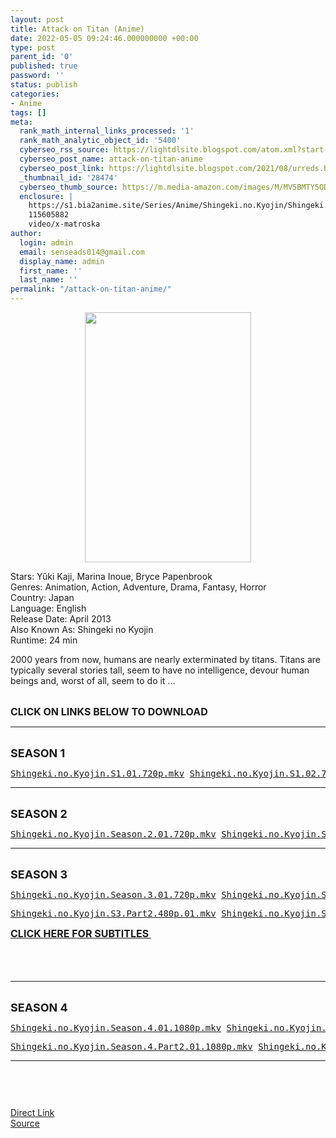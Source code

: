 ```yaml
---
layout: post
title: Attack on Titan (Anime)
date: 2022-05-05 09:24:46.000000000 +00:00
type: post
parent_id: '0'
published: true
password: ''
status: publish
categories:
- Anime
tags: []
meta:
  rank_math_internal_links_processed: '1'
  rank_math_analytic_object_id: '5400'
  cyberseo_rss_source: https://lightdlsite.blogspot.com/atom.xml?start-index=1
  cyberseo_post_name: attack-on-titan-anime
  cyberseo_post_link: https://lightdlsite.blogspot.com/2021/08/urreds.html
  _thumbnail_id: '28474'
  cyberseo_thumb_source: https://m.media-amazon.com/images/M/MV5BMTY5ODk1NzUyMl5BMl5BanBnXkFtZTgwMjUyNzEyMTE@._V1_.jpg
  enclosure: |
    https://s1.bia2anime.site/Series/Anime/Shingeki.no.Kyojin/Shingeki.no.Kyojin.S4.Part2/Shingeki.no.Kyojin.Season.4.Part2.12.720p.Bia2Anime.mkv
    115605882
    video/x-matroska
author:
  login: admin
  email: senseads014@gmail.com
  display_name: admin
  first_name: ''
  last_name: ''
permalink: "/attack-on-titan-anime/"
---
```

<div class="separator" style="clear: both; text-align: center;">
<a href="https://m.media-amazon.com/images/M/MV5BMTY5ODk1NzUyMl5BMl5BanBnXkFtZTgwMjUyNzEyMTE@._V1_.jpg" style="margin-left: 1em; margin-right: 1em;"><img border="0" data-original-height="800" data-original-width="533" height="400" src="{{ site.baseurl }}/assets/2022/05/MV5BMTY5ODk1NzUyMl5BMl5BanBnXkFtZTgwMjUyNzEyMTE@._V1_.jpg" width="266" /></a></div>
<div class="separator" style="clear: both; text-align: center;">
</div>
<p>
Stars: Yûki Kaji, Marina Inoue, Bryce Papenbrook<br />
Genres: Animation, Action, Adventure, Drama, Fantasy, Horror<br />
Country: Japan<br />
Language: English<br />
Release Date: April 2013<br />
Also Known As: Shingeki no Kyojin<br />
Runtime: 24 min</p>
<p>2000 years from now, humans are nearly exterminated by titans. Titans are typically several stories tall, seem to have no intelligence, devour human beings and, worst of all, seem to do it …&nbsp;</p>
<p>&nbsp;<br />
<span style="font-size: 16px;"><b>CLICK ON LINKS BELOW TO DOWNLOAD </b></span></p>
<hr />
<p>&nbsp; <br />
<span style="font-size: large;"><b>SEASON 1&nbsp;</b></span></p>
<pre><a href="https://s1.bia2anime.site/Series/Anime/Shingeki.no.Kyojin/Shingeki.no.Kyojin.S1/Shingeki.no.Kyojin.S1.01.720p.Bia2Anime.mkv">Shingeki.no.Kyojin.S1.01.720p.mkv</a> <a href="https://s1.bia2anime.site/Series/Anime/Shingeki.no.Kyojin/Shingeki.no.Kyojin.S1/Shingeki.no.Kyojin.S1.02.720p.Bia2Anime.mkv">Shingeki.no.Kyojin.S1.02.720p.mkv</a> <a href="https://s1.bia2anime.site/Series/Anime/Shingeki.no.Kyojin/Shingeki.no.Kyojin.S1/Shingeki.no.Kyojin.S1.03.720p.Bia2Anime.mkv">Shingeki.no.Kyojin.S1.03.720p.mkv</a> <a href="https://s1.bia2anime.site/Series/Anime/Shingeki.no.Kyojin/Shingeki.no.Kyojin.S1/Shingeki.no.Kyojin.S1.04.720p.Bia2Anime.mkv">Shingeki.no.Kyojin.S1.04.720p.mkv</a> <a href="https://s1.bia2anime.site/Series/Anime/Shingeki.no.Kyojin/Shingeki.no.Kyojin.S1/Shingeki.no.Kyojin.S1.05.720p.Bia2Anime.mkv">Shingeki.no.Kyojin.S1.05.720p.mkv</a> <a href="https://s1.bia2anime.site/Series/Anime/Shingeki.no.Kyojin/Shingeki.no.Kyojin.S1/Shingeki.no.Kyojin.S1.06.720p.Bia2Anime.mkv">Shingeki.no.Kyojin.S1.06.720p.mkv</a> <a href="https://s1.bia2anime.site/Series/Anime/Shingeki.no.Kyojin/Shingeki.no.Kyojin.S1/Shingeki.no.Kyojin.S1.07.720p.Bia2Anime.mkv">Shingeki.no.Kyojin.S1.07.720p.mkv</a> <a href="https://s1.bia2anime.site/Series/Anime/Shingeki.no.Kyojin/Shingeki.no.Kyojin.S1/Shingeki.no.Kyojin.S1.08.720p.Bia2Anime.mkv">Shingeki.no.Kyojin.S1.08.720p.mkv</a> <a href="https://s1.bia2anime.site/Series/Anime/Shingeki.no.Kyojin/Shingeki.no.Kyojin.S1/Shingeki.no.Kyojin.S1.09.720p.Bia2Anime.mkv">Shingeki.no.Kyojin.S1.09.720p.mkv</a> <a href="https://s1.bia2anime.site/Series/Anime/Shingeki.no.Kyojin/Shingeki.no.Kyojin.S1/Shingeki.no.Kyojin.S1.10.720p.Bia2Anime.mkv">Shingeki.no.Kyojin.S1.10.720p.mkv</a> <a href="https://s1.bia2anime.site/Series/Anime/Shingeki.no.Kyojin/Shingeki.no.Kyojin.S1/Shingeki.no.Kyojin.S1.11.720p.Bia2Anime.mkv">Shingeki.no.Kyojin.S1.11.720p.mkv</a> <a href="https://s1.bia2anime.site/Series/Anime/Shingeki.no.Kyojin/Shingeki.no.Kyojin.S1/Shingeki.no.Kyojin.S1.12.720p.Bia2Anime.mkv">Shingeki.no.Kyojin.S1.12.720p.mkv</a> <a href="https://s1.bia2anime.site/Series/Anime/Shingeki.no.Kyojin/Shingeki.no.Kyojin.S1/Shingeki.no.Kyojin.S1.13.720p.Bia2Anime.mkv">Shingeki.no.Kyojin.S1.13.720p.mkv</a> <a href="https://s1.bia2anime.site/Series/Anime/Shingeki.no.Kyojin/Shingeki.no.Kyojin.S1/Shingeki.no.Kyojin.S1.14.720p.Bia2Anime.mkv">Shingeki.no.Kyojin.S1.14.720p.mkv</a> <a href="https://s1.bia2anime.site/Series/Anime/Shingeki.no.Kyojin/Shingeki.no.Kyojin.S1/Shingeki.no.Kyojin.S1.15.720p.Bia2Anime.mkv">Shingeki.no.Kyojin.S1.15.720p.mkv</a> <a href="https://s1.bia2anime.site/Series/Anime/Shingeki.no.Kyojin/Shingeki.no.Kyojin.S1/Shingeki.no.Kyojin.S1.16.720p.Bia2Anime.mkv">Shingeki.no.Kyojin.S1.16.720p.mkv</a> <a href="https://s1.bia2anime.site/Series/Anime/Shingeki.no.Kyojin/Shingeki.no.Kyojin.S1/Shingeki.no.Kyojin.S1.17.720p.Bia2Anime.mkv">Shingeki.no.Kyojin.S1.17.720p.mkv</a> <a href="https://s1.bia2anime.site/Series/Anime/Shingeki.no.Kyojin/Shingeki.no.Kyojin.S1/Shingeki.no.Kyojin.S1.18.720p.Bia2Anime.mkv">Shingeki.no.Kyojin.S1.18.720p.mkv</a> <a href="https://s1.bia2anime.site/Series/Anime/Shingeki.no.Kyojin/Shingeki.no.Kyojin.S1/Shingeki.no.Kyojin.S1.19.720p.Bia2Anime.mkv">Shingeki.no.Kyojin.S1.19.720p.mkv</a> <a href="https://s1.bia2anime.site/Series/Anime/Shingeki.no.Kyojin/Shingeki.no.Kyojin.S1/Shingeki.no.Kyojin.S1.20.720p.Bia2Anime.mkv">Shingeki.no.Kyojin.S1.20.720p.mkv</a> <a href="https://s1.bia2anime.site/Series/Anime/Shingeki.no.Kyojin/Shingeki.no.Kyojin.S1/Shingeki.no.Kyojin.S1.21.720p.Bia2Anime.mkv">Shingeki.no.Kyojin.S1.21.720p.mkv</a> <a href="https://s1.bia2anime.site/Series/Anime/Shingeki.no.Kyojin/Shingeki.no.Kyojin.S1/Shingeki.no.Kyojin.S1.22.720p.Bia2Anime.mkv">Shingeki.no.Kyojin.S1.22.720p.mkv</a> <a href="https://s1.bia2anime.site/Series/Anime/Shingeki.no.Kyojin/Shingeki.no.Kyojin.S1/Shingeki.no.Kyojin.S1.23.720p.Bia2Anime.mkv">Shingeki.no.Kyojin.S1.23.720p.mkv</a> <a href="https://s1.bia2anime.site/Series/Anime/Shingeki.no.Kyojin/Shingeki.no.Kyojin.S1/Shingeki.no.Kyojin.S1.24.720p.Bia2Anime.mkv">Shingeki.no.Kyojin.S1.24.720p.mkv</a> <a href="https://s1.bia2anime.site/Series/Anime/Shingeki.no.Kyojin/Shingeki.no.Kyojin.S1/Shingeki.no.Kyojin.S1.25.720p.Bia2Anime.mkv">Shingeki.no.Kyojin.S1.25.720p.mkv</a> </pre>
<hr />
<p>
<br />
<span style="font-size: large;"><b>SEASON 2</b></span></p>
<pre><a href="https://s1.bia2anime.site/Series/Anime/Shingeki.no.Kyojin/Shingeki.no.Kyojin.S2/Shingeki.no.Kyojin.Season.2.01.720p.Bia2Anime.mkv">Shingeki.no.Kyojin.Season.2.01.720p.mkv</a> <a href="https://s1.bia2anime.site/Series/Anime/Shingeki.no.Kyojin/Shingeki.no.Kyojin.S2/Shingeki.no.Kyojin.Season.2.02.720p.Bia2Anime.mkv">Shingeki.no.Kyojin.Season.2.02.720p.mkv</a> <a href="https://s1.bia2anime.site/Series/Anime/Shingeki.no.Kyojin/Shingeki.no.Kyojin.S2/Shingeki.no.Kyojin.Season.2.03.720p.Bia2Anime.mkv">Shingeki.no.Kyojin.Season.2.03.720p.mkv</a> <a href="https://s1.bia2anime.site/Series/Anime/Shingeki.no.Kyojin/Shingeki.no.Kyojin.S2/Shingeki.no.Kyojin.Season.2.04.720p.Bia2Anime.mkv">Shingeki.no.Kyojin.Season.2.04.720p.mkv</a> <a href="https://s1.bia2anime.site/Series/Anime/Shingeki.no.Kyojin/Shingeki.no.Kyojin.S2/Shingeki.no.Kyojin.Season.2.05.720p.Bia2Anime.mkv">Shingeki.no.Kyojin.Season.2.05.720p.mkv</a> <a href="https://s1.bia2anime.site/Series/Anime/Shingeki.no.Kyojin/Shingeki.no.Kyojin.S2/Shingeki.no.Kyojin.Season.2.06.720p.Bia2Anime.mkv">Shingeki.no.Kyojin.Season.2.06.720p.mkv</a> <a href="https://s1.bia2anime.site/Series/Anime/Shingeki.no.Kyojin/Shingeki.no.Kyojin.S2/Shingeki.no.Kyojin.Season.2.07.720p.Bia2Anime.mkv">Shingeki.no.Kyojin.Season.2.07.720p.mkv</a> <a href="https://s1.bia2anime.site/Series/Anime/Shingeki.no.Kyojin/Shingeki.no.Kyojin.S2/Shingeki.no.Kyojin.Season.2.08.720p.Bia2Anime.mkv">Shingeki.no.Kyojin.Season.2.08.720p.mkv</a> <a href="https://s1.bia2anime.site/Series/Anime/Shingeki.no.Kyojin/Shingeki.no.Kyojin.S2/Shingeki.no.Kyojin.Season.2.09.720p.Bia2Anime.mkv">Shingeki.no.Kyojin.Season.2.09.720p.mkv</a> <a href="https://s1.bia2anime.site/Series/Anime/Shingeki.no.Kyojin/Shingeki.no.Kyojin.S2/Shingeki.no.Kyojin.Season.2.10.720p.Bia2Anime.mkv">Shingeki.no.Kyojin.Season.2.10.720p.mkv</a> <a href="https://s1.bia2anime.site/Series/Anime/Shingeki.no.Kyojin/Shingeki.no.Kyojin.S2/Shingeki.no.Kyojin.Season.2.11.720p.Bia2Anime.mkv">Shingeki.no.Kyojin.Season.2.11.720p.mkv</a> <a href="https://s1.bia2anime.site/Series/Anime/Shingeki.no.Kyojin/Shingeki.no.Kyojin.S2/Shingeki.no.Kyojin.Season.2.12.720p.Bia2Anime.mkv">Shingeki.no.Kyojin.Season.2.12.720p.mkv</a> </pre>
<p>
<hr />
<p>
<br />
<span style="font-size: large;"><b>SEASON 3</b></span></p>
<pre><a href="https://s1.bia2anime.site/Series/Anime/Shingeki.no.Kyojin/Shingeki.no.Kyojin.S3/Shingeki.no.Kyojin.Season.3.01.720p.Bia2Anime.mkv">Shingeki.no.Kyojin.Season.3.01.720p.mkv</a> <a href="https://s1.bia2anime.site/Series/Anime/Shingeki.no.Kyojin/Shingeki.no.Kyojin.S3/Shingeki.no.Kyojin.Season.3.02.720p.Bia2Anime.mkv">Shingeki.no.Kyojin.Season.3.02.720p.mkv</a> <a href="https://s1.bia2anime.site/Series/Anime/Shingeki.no.Kyojin/Shingeki.no.Kyojin.S3/Shingeki.no.Kyojin.Season.3.03.720p.Bia2Anime.mkv">Shingeki.no.Kyojin.Season.3.03.720p.mkv</a> <a href="https://s1.bia2anime.site/Series/Anime/Shingeki.no.Kyojin/Shingeki.no.Kyojin.S3/Shingeki.no.Kyojin.Season.3.04.720p.Bia2Anime.mkv">Shingeki.no.Kyojin.Season.3.04.720p.mkv</a> <a href="https://s1.bia2anime.site/Series/Anime/Shingeki.no.Kyojin/Shingeki.no.Kyojin.S3/Shingeki.no.Kyojin.Season.3.05.720p.Bia2Anime.mkv">Shingeki.no.Kyojin.Season.3.05.720p.mkv</a> <a href="https://s1.bia2anime.site/Series/Anime/Shingeki.no.Kyojin/Shingeki.no.Kyojin.S3/Shingeki.no.Kyojin.Season.3.06.720p.Bia2Anime.mkv">Shingeki.no.Kyojin.Season.3.06.720p.mkv</a> <a href="https://s1.bia2anime.site/Series/Anime/Shingeki.no.Kyojin/Shingeki.no.Kyojin.S3/Shingeki.no.Kyojin.Season.3.07.720p.Bia2Anime.mkv">Shingeki.no.Kyojin.Season.3.07.720p.mkv</a> <a href="https://s1.bia2anime.site/Series/Anime/Shingeki.no.Kyojin/Shingeki.no.Kyojin.S3/Shingeki.no.Kyojin.Season.3.08.720p.Bia2Anime.mkv">Shingeki.no.Kyojin.Season.3.08.720p.mkv</a> <a href="https://s1.bia2anime.site/Series/Anime/Shingeki.no.Kyojin/Shingeki.no.Kyojin.S3/Shingeki.no.Kyojin.Season.3.09.720p.Bia2Anime.mkv">Shingeki.no.Kyojin.Season.3.09.720p.mkv</a> <a href="https://s1.bia2anime.site/Series/Anime/Shingeki.no.Kyojin/Shingeki.no.Kyojin.S3/Shingeki.no.Kyojin.Season.3.10.720p.Bia2Anime.mkv">Shingeki.no.Kyojin.Season.3.10.720p.mkv</a> <a href="https://s1.bia2anime.site/Series/Anime/Shingeki.no.Kyojin/Shingeki.no.Kyojin.S3/Shingeki.no.Kyojin.Season.3.11.720p.Bia2Anime.mkv">Shingeki.no.Kyojin.Season.3.11.720p.mkv</a> <a href="https://s1.bia2anime.site/Series/Anime/Shingeki.no.Kyojin/Shingeki.no.Kyojin.S3/Shingeki.no.Kyojin.Season.3.12.720p.Bia2Anime.mkv">Shingeki.no.Kyojin.Season.3.12.720p.mkv</a> </pre>
<p></p>
<pre><a href="https://s1.bia2anime.site/Series/Anime/Shingeki.no.Kyojin/Shingeki.no.Kyojin.S3.Part2/Shingeki.no.Kyojin.S3.Part2.480p.01.Bia2Anime.mkv">Shingeki.no.Kyojin.S3.Part2.480p.01.mkv</a> <a href="https://s1.bia2anime.site/Series/Anime/Shingeki.no.Kyojin/Shingeki.no.Kyojin.S3.Part2/Shingeki.no.Kyojin.S3.Part2.480p.02.Bia2Anime.mkv">Shingeki.no.Kyojin.S3.Part2.480p.02.mkv</a> <a href="https://s1.bia2anime.site/Series/Anime/Shingeki.no.Kyojin/Shingeki.no.Kyojin.S3.Part2/Shingeki.no.Kyojin.S3.Part2.480p.03.Bia2Anime.mkv">Shingeki.no.Kyojin.S3.Part2.480p.03.mkv</a> <a href="https://s1.bia2anime.site/Series/Anime/Shingeki.no.Kyojin/Shingeki.no.Kyojin.S3.Part2/Shingeki.no.Kyojin.S3.Part2.480p.04.Bia2Anime.mkv">Shingeki.no.Kyojin.S3.Part2.480p.04.mkv</a> <a href="https://s1.bia2anime.site/Series/Anime/Shingeki.no.Kyojin/Shingeki.no.Kyojin.S3.Part2/Shingeki.no.Kyojin.S3.Part2.480p.05.Bia2Anime.mkv">Shingeki.no.Kyojin.S3.Part2.480p.05.mkv</a> <a href="https://s1.bia2anime.site/Series/Anime/Shingeki.no.Kyojin/Shingeki.no.Kyojin.S3.Part2/Shingeki.no.Kyojin.S3.Part2.480p.06.Bia2Anime.mkv">Shingeki.no.Kyojin.S3.Part2.480p.06.mkv</a> <a href="https://s1.bia2anime.site/Series/Anime/Shingeki.no.Kyojin/Shingeki.no.Kyojin.S3.Part2/Shingeki.no.Kyojin.S3.Part2.480p.07.Bia2Anime.mkv">Shingeki.no.Kyojin.S3.Part2.480p.07.mkv</a> <a href="https://s1.bia2anime.site/Series/Anime/Shingeki.no.Kyojin/Shingeki.no.Kyojin.S3.Part2/Shingeki.no.Kyojin.S3.Part2.480p.08.Bia2Anime.mkv">Shingeki.no.Kyojin.S3.Part2.480p.08.mkv</a> <a href="https://s1.bia2anime.site/Series/Anime/Shingeki.no.Kyojin/Shingeki.no.Kyojin.S3.Part2/Shingeki.no.Kyojin.S3.Part2.480p.09.Bia2Anime.mkv">Shingeki.no.Kyojin.S3.Part2.480p.09.mkv</a> <a href="https://s1.bia2anime.site/Series/Anime/Shingeki.no.Kyojin/Shingeki.no.Kyojin.S3.Part2/Shingeki.no.Kyojin.S3.Part2.480p.10.Bia2Anime.mkv">Shingeki.no.Kyojin.S3.Part2.480p.10.mkv</a> <a href="https://s1.bia2anime.site/Series/Anime/Shingeki.no.Kyojin/Shingeki.no.Kyojin.S3.Part2/Shingeki.no.Kyojin.S3.Part2.720p.01.Bia2Anime.mkv">Shingeki.no.Kyojin.S3.Part2.720p.01.mkv</a> <a href="https://s1.bia2anime.site/Series/Anime/Shingeki.no.Kyojin/Shingeki.no.Kyojin.S3.Part2/Shingeki.no.Kyojin.S3.Part2.720p.02.Bia2Anime.mkv">Shingeki.no.Kyojin.S3.Part2.720p.02.mkv</a> <a href="https://s1.bia2anime.site/Series/Anime/Shingeki.no.Kyojin/Shingeki.no.Kyojin.S3.Part2/Shingeki.no.Kyojin.S3.Part2.720p.03.Bia2Anime.mkv">Shingeki.no.Kyojin.S3.Part2.720p.03.mkv</a> <a href="https://s1.bia2anime.site/Series/Anime/Shingeki.no.Kyojin/Shingeki.no.Kyojin.S3.Part2/Shingeki.no.Kyojin.S3.Part2.720p.04.Bia2Anime.mkv">Shingeki.no.Kyojin.S3.Part2.720p.04.mkv</a> <a href="https://s1.bia2anime.site/Series/Anime/Shingeki.no.Kyojin/Shingeki.no.Kyojin.S3.Part2/Shingeki.no.Kyojin.S3.Part2.720p.05.Bia2Anime.mkv">Shingeki.no.Kyojin.S3.Part2.720p.05.mkv</a> <a href="https://s1.bia2anime.site/Series/Anime/Shingeki.no.Kyojin/Shingeki.no.Kyojin.S3.Part2/Shingeki.no.Kyojin.S3.Part2.720p.06.Bia2Anime.mkv">Shingeki.no.Kyojin.S3.Part2.720p.06.mkv</a> <a href="https://s1.bia2anime.site/Series/Anime/Shingeki.no.Kyojin/Shingeki.no.Kyojin.S3.Part2/Shingeki.no.Kyojin.S3.Part2.720p.07.Bia2Anime.mkv">Shingeki.no.Kyojin.S3.Part2.720p.07.mkv</a> <a href="https://s1.bia2anime.site/Series/Anime/Shingeki.no.Kyojin/Shingeki.no.Kyojin.S3.Part2/Shingeki.no.Kyojin.S3.Part2.720p.08.Bia2Anime.mkv">Shingeki.no.Kyojin.S3.Part2.720p.08.mkv</a> <a href="https://s1.bia2anime.site/Series/Anime/Shingeki.no.Kyojin/Shingeki.no.Kyojin.S3.Part2/Shingeki.no.Kyojin.S3.Part2.720p.09.Bia2Anime.mkv">Shingeki.no.Kyojin.S3.Part2.720p.09.mkv</a> <a href="https://s1.bia2anime.site/Series/Anime/Shingeki.no.Kyojin/Shingeki.no.Kyojin.S3.Part2/Shingeki.no.Kyojin.S3.Part2.720p.10.Bia2Anime.mkv">Shingeki.no.Kyojin.S3.Part2.720p.10.mkv</a></pre>
<p><a href="https://subscene.com/subtitles/shingeki-no-kyojin-attack-on-titan-third-season-2018"><span face="&quot;trebuchet ms&quot; , sans-serif"><span style="font-size: 16px;"><b><span face="&quot;trebuchet ms&quot; , sans-serif"><span face="&quot;trebuchet ms&quot; , sans-serif"><span face="&quot;trebuchet ms&quot; , sans-serif"><span face="&quot;trebuchet ms&quot; , sans-serif">CLICK HERE FOR SUBTITLES&nbsp;</span></span></span></span></b></span></span></a></p>
<pre><span face="&quot;trebuchet ms&quot; , sans-serif"><span style="font-size: 16px;"><b><span face="&quot;trebuchet ms&quot; , sans-serif"><span face="&quot;trebuchet ms&quot; , sans-serif"><span face="&quot;trebuchet ms&quot; , sans-serif"><span face="&quot;trebuchet ms&quot; , sans-serif"><br />
</span></span></span></span></b></span></span></pre>
<hr />
<p>
<br />
<span style="font-size: large;"><b>SEASON 4</b></span></p>
<pre><a href="https://s1.bia2anime.site/Series/Anime/Shingeki.no.Kyojin/Shingeki.no.Kyojin.S4/Shingeki.no.Kyojin.Season.4.01.1080p.Bia2Anime.mkv">Shingeki.no.Kyojin.Season.4.01.1080p.mkv</a> <a href="https://s1.bia2anime.site/Series/Anime/Shingeki.no.Kyojin/Shingeki.no.Kyojin.S4/Shingeki.no.Kyojin.Season.4.01.480p.Bia2Anime.mkv">Shingeki.no.Kyojin.Season.4.01.480p.mkv</a> <a href="https://s1.bia2anime.site/Series/Anime/Shingeki.no.Kyojin/Shingeki.no.Kyojin.S4/Shingeki.no.Kyojin.Season.4.01.720p.Bia2Anime.mkv">Shingeki.no.Kyojin.Season.4.01.720p.mkv</a> <a href="https://s1.bia2anime.site/Series/Anime/Shingeki.no.Kyojin/Shingeki.no.Kyojin.S4/Shingeki.no.Kyojin.Season.4.02.1080p.Bia2Anime.mkv">Shingeki.no.Kyojin.Season.4.02.1080p.mkv</a> <a href="https://s1.bia2anime.site/Series/Anime/Shingeki.no.Kyojin/Shingeki.no.Kyojin.S4/Shingeki.no.Kyojin.Season.4.02.480p.Bia2Anime.mkv">Shingeki.no.Kyojin.Season.4.02.480p.mkv</a> <a href="https://s1.bia2anime.site/Series/Anime/Shingeki.no.Kyojin/Shingeki.no.Kyojin.S4/Shingeki.no.Kyojin.Season.4.02.720p.Bia2Anime.mkv">Shingeki.no.Kyojin.Season.4.02.720p.mkv</a> <a href="https://s1.bia2anime.site/Series/Anime/Shingeki.no.Kyojin/Shingeki.no.Kyojin.S4/Shingeki.no.Kyojin.Season.4.03.1080p.Bia2Anime.mkv">Shingeki.no.Kyojin.Season.4.03.1080p.mkv</a> <a href="https://s1.bia2anime.site/Series/Anime/Shingeki.no.Kyojin/Shingeki.no.Kyojin.S4/Shingeki.no.Kyojin.Season.4.03.480p.Bia2Anime.mkv">Shingeki.no.Kyojin.Season.4.03.480p.mkv</a> <a href="https://s1.bia2anime.site/Series/Anime/Shingeki.no.Kyojin/Shingeki.no.Kyojin.S4/Shingeki.no.Kyojin.Season.4.03.720p.Bia2Anime.mkv">Shingeki.no.Kyojin.Season.4.03.720p.mkv</a> <a href="https://s1.bia2anime.site/Series/Anime/Shingeki.no.Kyojin/Shingeki.no.Kyojin.S4/Shingeki.no.Kyojin.Season.4.04.1080p.Bia2Anime.mkv">Shingeki.no.Kyojin.Season.4.04.1080p.mkv</a> <a href="https://s1.bia2anime.site/Series/Anime/Shingeki.no.Kyojin/Shingeki.no.Kyojin.S4/Shingeki.no.Kyojin.Season.4.04.480p.Bia2Anime.mkv">Shingeki.no.Kyojin.Season.4.04.480p.mkv</a> <a href="https://s1.bia2anime.site/Series/Anime/Shingeki.no.Kyojin/Shingeki.no.Kyojin.S4/Shingeki.no.Kyojin.Season.4.04.720p.Bia2Anime.mkv">Shingeki.no.Kyojin.Season.4.04.720p.mkv</a> <a href="https://s1.bia2anime.site/Series/Anime/Shingeki.no.Kyojin/Shingeki.no.Kyojin.S4/Shingeki.no.Kyojin.Season.4.05.1080p.Bia2Anime.mkv">Shingeki.no.Kyojin.Season.4.05.1080p.mkv</a> <a href="https://s1.bia2anime.site/Series/Anime/Shingeki.no.Kyojin/Shingeki.no.Kyojin.S4/Shingeki.no.Kyojin.Season.4.05.480p.Bia2Anime.mkv">Shingeki.no.Kyojin.Season.4.05.480p.mkv</a> <a href="https://s1.bia2anime.site/Series/Anime/Shingeki.no.Kyojin/Shingeki.no.Kyojin.S4/Shingeki.no.Kyojin.Season.4.05.720p.Bia2Anime.mkv">Shingeki.no.Kyojin.Season.4.05.720p.mkv</a> <a href="https://s1.bia2anime.site/Series/Anime/Shingeki.no.Kyojin/Shingeki.no.Kyojin.S4/Shingeki.no.Kyojin.Season.4.06.1080p.Bia2Anime.mkv">Shingeki.no.Kyojin.Season.4.06.1080p.mkv</a> <a href="https://s1.bia2anime.site/Series/Anime/Shingeki.no.Kyojin/Shingeki.no.Kyojin.S4/Shingeki.no.Kyojin.Season.4.06.480p.Bia2Anime.mkv">Shingeki.no.Kyojin.Season.4.06.480p.mkv</a> <a href="https://s1.bia2anime.site/Series/Anime/Shingeki.no.Kyojin/Shingeki.no.Kyojin.S4/Shingeki.no.Kyojin.Season.4.06.720p.Bia2Anime.mkv">Shingeki.no.Kyojin.Season.4.06.720p.mkv</a> <a href="https://s1.bia2anime.site/Series/Anime/Shingeki.no.Kyojin/Shingeki.no.Kyojin.S4/Shingeki.no.Kyojin.Season.4.07.1080p.Bia2Anime.mkv">Shingeki.no.Kyojin.Season.4.07.1080p.mkv</a> <a href="https://s1.bia2anime.site/Series/Anime/Shingeki.no.Kyojin/Shingeki.no.Kyojin.S4/Shingeki.no.Kyojin.Season.4.07.480p.Bia2Anime.mkv">Shingeki.no.Kyojin.Season.4.07.480p.mkv</a> <a href="https://s1.bia2anime.site/Series/Anime/Shingeki.no.Kyojin/Shingeki.no.Kyojin.S4/Shingeki.no.Kyojin.Season.4.07.720p.Bia2Anime.mkv">Shingeki.no.Kyojin.Season.4.07.720p.mkv</a> <a href="https://s1.bia2anime.site/Series/Anime/Shingeki.no.Kyojin/Shingeki.no.Kyojin.S4/Shingeki.no.Kyojin.Season.4.08.1080p.Bia2Anime.mkv">Shingeki.no.Kyojin.Season.4.08.1080p.mkv</a> <a href="https://s1.bia2anime.site/Series/Anime/Shingeki.no.Kyojin/Shingeki.no.Kyojin.S4/Shingeki.no.Kyojin.Season.4.08.480p.Bia2Anime.mkv">Shingeki.no.Kyojin.Season.4.08.480p.mkv</a> <a href="https://s1.bia2anime.site/Series/Anime/Shingeki.no.Kyojin/Shingeki.no.Kyojin.S4/Shingeki.no.Kyojin.Season.4.08.720p.Bia2Anime.mkv">Shingeki.no.Kyojin.Season.4.08.720p.mkv</a> <a href="https://s1.bia2anime.site/Series/Anime/Shingeki.no.Kyojin/Shingeki.no.Kyojin.S4/Shingeki.no.Kyojin.Season.4.08.v2.1080p.Bia2Anime.mkv">Shingeki.no.Kyojin.Season.4.08.v2.1080p.mkv</a> <a href="https://s1.bia2anime.site/Series/Anime/Shingeki.no.Kyojin/Shingeki.no.Kyojin.S4/Shingeki.no.Kyojin.Season.4.08.v2.480p.Bia2Anime.mkv">Shingeki.no.Kyojin.Season.4.08.v2.480p.mkv</a> <a href="https://s1.bia2anime.site/Series/Anime/Shingeki.no.Kyojin/Shingeki.no.Kyojin.S4/Shingeki.no.Kyojin.Season.4.08.v2.720p.Bia2Anime.mkv">Shingeki.no.Kyojin.Season.4.08.v2.720p.mkv</a> <a href="https://s1.bia2anime.site/Series/Anime/Shingeki.no.Kyojin/Shingeki.no.Kyojin.S4/Shingeki.no.Kyojin.Season.4.09.1080p.Bia2Anime.mkv">Shingeki.no.Kyojin.Season.4.09.1080p.mkv</a> <a href="https://s1.bia2anime.site/Series/Anime/Shingeki.no.Kyojin/Shingeki.no.Kyojin.S4/Shingeki.no.Kyojin.Season.4.09.480p.Bia2Anime.mkv">Shingeki.no.Kyojin.Season.4.09.480p.mkv</a> <a href="https://s1.bia2anime.site/Series/Anime/Shingeki.no.Kyojin/Shingeki.no.Kyojin.S4/Shingeki.no.Kyojin.Season.4.09.720p.Bia2Anime.mkv">Shingeki.no.Kyojin.Season.4.09.720p.mkv</a> <a href="https://s1.bia2anime.site/Series/Anime/Shingeki.no.Kyojin/Shingeki.no.Kyojin.S4/Shingeki.no.Kyojin.Season.4.10.1080p.Bia2Anime.mkv">Shingeki.no.Kyojin.Season.4.10.1080p.mkv</a> <a href="https://s1.bia2anime.site/Series/Anime/Shingeki.no.Kyojin/Shingeki.no.Kyojin.S4/Shingeki.no.Kyojin.Season.4.10.480p.Bia2Anime.mkv">Shingeki.no.Kyojin.Season.4.10.480p.mkv</a> <a href="https://s1.bia2anime.site/Series/Anime/Shingeki.no.Kyojin/Shingeki.no.Kyojin.S4/Shingeki.no.Kyojin.Season.4.10.720p.Bia2Anime.mkv">Shingeki.no.Kyojin.Season.4.10.720p.mkv</a> <a href="https://s1.bia2anime.site/Series/Anime/Shingeki.no.Kyojin/Shingeki.no.Kyojin.S4/Shingeki.no.Kyojin.Season.4.11.1080p.Bia2Anime.mkv">Shingeki.no.Kyojin.Season.4.11.1080p.mkv</a> <a href="https://s1.bia2anime.site/Series/Anime/Shingeki.no.Kyojin/Shingeki.no.Kyojin.S4/Shingeki.no.Kyojin.Season.4.11.480p.Bia2Anime.mkv">Shingeki.no.Kyojin.Season.4.11.480p.mkv</a> <a href="https://s1.bia2anime.site/Series/Anime/Shingeki.no.Kyojin/Shingeki.no.Kyojin.S4/Shingeki.no.Kyojin.Season.4.11.720p.Bia2Anime.mkv">Shingeki.no.Kyojin.Season.4.11.720p.mkv</a> <a href="https://s1.bia2anime.site/Series/Anime/Shingeki.no.Kyojin/Shingeki.no.Kyojin.S4/Shingeki.no.Kyojin.Season.4.12.1080p.Bia2Anime.mkv">Shingeki.no.Kyojin.Season.4.12.1080p.mkv</a> <a href="https://s1.bia2anime.site/Series/Anime/Shingeki.no.Kyojin/Shingeki.no.Kyojin.S4/Shingeki.no.Kyojin.Season.4.12.480p.Bia2Anime.mkv">Shingeki.no.Kyojin.Season.4.12.480p.mkv</a> <a href="https://s1.bia2anime.site/Series/Anime/Shingeki.no.Kyojin/Shingeki.no.Kyojin.S4/Shingeki.no.Kyojin.Season.4.12.720p.Bia2Anime.mkv">Shingeki.no.Kyojin.Season.4.12.720p.mkv</a> <a href="https://s1.bia2anime.site/Series/Anime/Shingeki.no.Kyojin/Shingeki.no.Kyojin.S4/Shingeki.no.Kyojin.Season.4.13.1080p.Bia2Anime.mkv">Shingeki.no.Kyojin.Season.4.13.1080p.mkv</a> <a href="https://s1.bia2anime.site/Series/Anime/Shingeki.no.Kyojin/Shingeki.no.Kyojin.S4/Shingeki.no.Kyojin.Season.4.13.480p.Bia2Anime.mkv">Shingeki.no.Kyojin.Season.4.13.480p.mkv</a> <a href="https://s1.bia2anime.site/Series/Anime/Shingeki.no.Kyojin/Shingeki.no.Kyojin.S4/Shingeki.no.Kyojin.Season.4.13.720p.Bia2Anime.mkv">Shingeki.no.Kyojin.Season.4.13.720p.mkv</a> <a href="https://s1.bia2anime.site/Series/Anime/Shingeki.no.Kyojin/Shingeki.no.Kyojin.S4/Shingeki.no.Kyojin.Season.4.14.1080p.Bia2Anime.mkv">Shingeki.no.Kyojin.Season.4.14.1080p.mkv</a> <a href="https://s1.bia2anime.site/Series/Anime/Shingeki.no.Kyojin/Shingeki.no.Kyojin.S4/Shingeki.no.Kyojin.Season.4.14.480p.Bia2Anime.mkv">Shingeki.no.Kyojin.Season.4.14.480p.mkv</a> <a href="https://s1.bia2anime.site/Series/Anime/Shingeki.no.Kyojin/Shingeki.no.Kyojin.S4/Shingeki.no.Kyojin.Season.4.14.720p.Bia2Anime.mkv">Shingeki.no.Kyojin.Season.4.14.720p.mkv</a> <a href="https://s1.bia2anime.site/Series/Anime/Shingeki.no.Kyojin/Shingeki.no.Kyojin.S4/Shingeki.no.Kyojin.Season.4.14.v1.480p.Bia2Anime.mkv">Shingeki.no.Kyojin.Season.4.14.v1.480p.mkv</a> <a href="https://s1.bia2anime.site/Series/Anime/Shingeki.no.Kyojin/Shingeki.no.Kyojin.S4/Shingeki.no.Kyojin.Season.4.14.v1.720p.Bia2Anime.mkv">Shingeki.no.Kyojin.Season.4.14.v1.720p.mkv</a> <a href="https://s1.bia2anime.site/Series/Anime/Shingeki.no.Kyojin/Shingeki.no.Kyojin.S4/Shingeki.no.Kyojin.Season.4.15.1080p.Bia2Anime.mkv">Shingeki.no.Kyojin.Season.4.15.1080p.mkv</a> <a href="https://s1.bia2anime.site/Series/Anime/Shingeki.no.Kyojin/Shingeki.no.Kyojin.S4/Shingeki.no.Kyojin.Season.4.15.480p.Bia2Anime.mkv">Shingeki.no.Kyojin.Season.4.15.480p.mkv</a> <a href="https://s1.bia2anime.site/Series/Anime/Shingeki.no.Kyojin/Shingeki.no.Kyojin.S4/Shingeki.no.Kyojin.Season.4.15.720p.Bia2Anime.mkv">Shingeki.no.Kyojin.Season.4.15.720p.mkv</a> <a href="https://s1.bia2anime.site/Series/Anime/Shingeki.no.Kyojin/Shingeki.no.Kyojin.S4/Shingeki.no.Kyojin.Season.4.16.1080p.Bia2Anime.mkv">Shingeki.no.Kyojin.Season.4.16.1080p.mkv</a> <a href="https://s1.bia2anime.site/Series/Anime/Shingeki.no.Kyojin/Shingeki.no.Kyojin.S4/Shingeki.no.Kyojin.Season.4.16.480p.Bia2Anime.mkv">Shingeki.no.Kyojin.Season.4.16.480p.mkv</a> <a href="https://s1.bia2anime.site/Series/Anime/Shingeki.no.Kyojin/Shingeki.no.Kyojin.S4/Shingeki.no.Kyojin.Season.4.16.720p.Bia2Anime.mkv">Shingeki.no.Kyojin.Season.4.16.720p.mkv</a> </pre>
<pre><a href="https://s1.bia2anime.site/Series/Anime/Shingeki.no.Kyojin/Shingeki.no.Kyojin.S4.Part2/Shingeki.no.Kyojin.Season.4.Part2.01.1080p.Bia2Anime.mkv">Shingeki.no.Kyojin.Season.4.Part2.01.1080p.mkv</a> <a href="https://s1.bia2anime.site/Series/Anime/Shingeki.no.Kyojin/Shingeki.no.Kyojin.S4.Part2/Shingeki.no.Kyojin.Season.4.Part2.01.480p.Bia2Anime.mkv">Shingeki.no.Kyojin.Season.4.Part2.01.480p.mkv</a> <a href="https://s1.bia2anime.site/Series/Anime/Shingeki.no.Kyojin/Shingeki.no.Kyojin.S4.Part2/Shingeki.no.Kyojin.Season.4.Part2.01.720p.Bia2Anime.mkv">Shingeki.no.Kyojin.Season.4.Part2.01.720p.mkv</a> <a href="https://s1.bia2anime.site/Series/Anime/Shingeki.no.Kyojin/Shingeki.no.Kyojin.S4.Part2/Shingeki.no.Kyojin.Season.4.Part2.02.1080p.Bia2Anime.v2.mkv">Shingeki.no.Kyojin.Season.4.Part2.02.1080p.mkv</a> <a href="https://s1.bia2anime.site/Series/Anime/Shingeki.no.Kyojin/Shingeki.no.Kyojin.S4.Part2/Shingeki.no.Kyojin.Season.4.Part2.02.480p.Bia2Anime.mkv">Shingeki.no.Kyojin.Season.4.Part2.02.480p.mkv</a> <a href="https://s1.bia2anime.site/Series/Anime/Shingeki.no.Kyojin/Shingeki.no.Kyojin.S4.Part2/Shingeki.no.Kyojin.Season.4.Part2.02.720p.Bia2Anime.mkv">Shingeki.no.Kyojin.Season.4.Part2.02.720p.mkv</a> <a href="https://s1.bia2anime.site/Series/Anime/Shingeki.no.Kyojin/Shingeki.no.Kyojin.S4.Part2/Shingeki.no.Kyojin.Season.4.Part2.03.1080p.Bia2Anime.mkv">Shingeki.no.Kyojin.Season.4.Part2.03.1080p.mkv</a> <a href="https://s1.bia2anime.site/Series/Anime/Shingeki.no.Kyojin/Shingeki.no.Kyojin.S4.Part2/Shingeki.no.Kyojin.Season.4.Part2.03.480p.Bia2Anime.mkv">Shingeki.no.Kyojin.Season.4.Part2.03.480p.mkv</a> <a href="https://s1.bia2anime.site/Series/Anime/Shingeki.no.Kyojin/Shingeki.no.Kyojin.S4.Part2/Shingeki.no.Kyojin.Season.4.Part2.03.720p.Bia2Anime.mkv">Shingeki.no.Kyojin.Season.4.Part2.03.720p.mkv</a> <a href="https://s1.bia2anime.site/Series/Anime/Shingeki.no.Kyojin/Shingeki.no.Kyojin.S4.Part2/Shingeki.no.Kyojin.Season.4.Part2.04.1080p.Bia2Anime.mkv">Shingeki.no.Kyojin.Season.4.Part2.04.1080p.mkv</a> <a href="https://s1.bia2anime.site/Series/Anime/Shingeki.no.Kyojin/Shingeki.no.Kyojin.S4.Part2/Shingeki.no.Kyojin.Season.4.Part2.04.480p.Bia2Anime.mkv">Shingeki.no.Kyojin.Season.4.Part2.04.480p.mkv</a> <a href="https://s1.bia2anime.site/Series/Anime/Shingeki.no.Kyojin/Shingeki.no.Kyojin.S4.Part2/Shingeki.no.Kyojin.Season.4.Part2.04.720p.Bia2Anime.mkv">Shingeki.no.Kyojin.Season.4.Part2.04.720p.mkv</a> <a href="https://s1.bia2anime.site/Series/Anime/Shingeki.no.Kyojin/Shingeki.no.Kyojin.S4.Part2/Shingeki.no.Kyojin.Season.4.Part2.05.1080p.Bia2Anime.mkv">Shingeki.no.Kyojin.Season.4.Part2.05.1080p.mkv</a> <a href="https://s1.bia2anime.site/Series/Anime/Shingeki.no.Kyojin/Shingeki.no.Kyojin.S4.Part2/Shingeki.no.Kyojin.Season.4.Part2.05.480p.Bia2Anime.mkv">Shingeki.no.Kyojin.Season.4.Part2.05.480p.mkv</a> <a href="https://s1.bia2anime.site/Series/Anime/Shingeki.no.Kyojin/Shingeki.no.Kyojin.S4.Part2/Shingeki.no.Kyojin.Season.4.Part2.05.720p.Bia2Anime.mkv">Shingeki.no.Kyojin.Season.4.Part2.05.720p.mkv</a> <a href="https://s1.bia2anime.site/Series/Anime/Shingeki.no.Kyojin/Shingeki.no.Kyojin.S4.Part2/Shingeki.no.Kyojin.Season.4.Part2.06.1080p.Bia2Anime.mkv">Shingeki.no.Kyojin.Season.4.Part2.06.1080p.mkv</a> <a href="https://s1.bia2anime.site/Series/Anime/Shingeki.no.Kyojin/Shingeki.no.Kyojin.S4.Part2/Shingeki.no.Kyojin.Season.4.Part2.06.480p.Bia2Anime.mkv">Shingeki.no.Kyojin.Season.4.Part2.06.480p.mkv</a> <a href="https://s1.bia2anime.site/Series/Anime/Shingeki.no.Kyojin/Shingeki.no.Kyojin.S4.Part2/Shingeki.no.Kyojin.Season.4.Part2.06.720p.Bia2Anime.mkv">Shingeki.no.Kyojin.Season.4.Part2.06.720p.mkv</a> <a href="https://s1.bia2anime.site/Series/Anime/Shingeki.no.Kyojin/Shingeki.no.Kyojin.S4.Part2/Shingeki.no.Kyojin.Season.4.Part2.07.1080p.Bia2Anime.mkv">Shingeki.no.Kyojin.Season.4.Part2.07.1080p.mkv</a> <a href="https://s1.bia2anime.site/Series/Anime/Shingeki.no.Kyojin/Shingeki.no.Kyojin.S4.Part2/Shingeki.no.Kyojin.Season.4.Part2.07.480p.Bia2Anime.mkv">Shingeki.no.Kyojin.Season.4.Part2.07.480p.mkv</a> <a href="https://s1.bia2anime.site/Series/Anime/Shingeki.no.Kyojin/Shingeki.no.Kyojin.S4.Part2/Shingeki.no.Kyojin.Season.4.Part2.07.720p.Bia2Anime.mkv">Shingeki.no.Kyojin.Season.4.Part2.07.720p.mkv</a> <a href="https://s1.bia2anime.site/Series/Anime/Shingeki.no.Kyojin/Shingeki.no.Kyojin.S4.Part2/Shingeki.no.Kyojin.Season.4.Part2.08.1080p.Bia2Anime.mkv">Shingeki.no.Kyojin.Season.4.Part2.08.1080p.mkv</a> <a href="https://s1.bia2anime.site/Series/Anime/Shingeki.no.Kyojin/Shingeki.no.Kyojin.S4.Part2/Shingeki.no.Kyojin.Season.4.Part2.08.480p.Bia2Anime.mkv">Shingeki.no.Kyojin.Season.4.Part2.08.480p.mkv</a> <a href="https://s1.bia2anime.site/Series/Anime/Shingeki.no.Kyojin/Shingeki.no.Kyojin.S4.Part2/Shingeki.no.Kyojin.Season.4.Part2.08.720p.Bia2Anime.mkv">Shingeki.no.Kyojin.Season.4.Part2.08.720p.mkv</a> <a href="https://s1.bia2anime.site/Series/Anime/Shingeki.no.Kyojin/Shingeki.no.Kyojin.S4.Part2/Shingeki.no.Kyojin.Season.4.Part2.09.1080p.Bia2Anime.mkv">Shingeki.no.Kyojin.Season.4.Part2.09.1080p.mkv</a> <a href="https://s1.bia2anime.site/Series/Anime/Shingeki.no.Kyojin/Shingeki.no.Kyojin.S4.Part2/Shingeki.no.Kyojin.Season.4.Part2.09.480p.Bia2Anime.mkv">Shingeki.no.Kyojin.Season.4.Part2.09.480p.mkv</a> <a href="https://s1.bia2anime.site/Series/Anime/Shingeki.no.Kyojin/Shingeki.no.Kyojin.S4.Part2/Shingeki.no.Kyojin.Season.4.Part2.09.720p.Bia2Anime.mkv">Shingeki.no.Kyojin.Season.4.Part2.09.720p.mkv</a> <a href="https://s1.bia2anime.site/Series/Anime/Shingeki.no.Kyojin/Shingeki.no.Kyojin.S4.Part2/Shingeki.no.Kyojin.Season.4.Part2.10.1080p.Bia2Anime.mkv">Shingeki.no.Kyojin.Season.4.Part2.10.1080p.mkv</a> <a href="https://s1.bia2anime.site/Series/Anime/Shingeki.no.Kyojin/Shingeki.no.Kyojin.S4.Part2/Shingeki.no.Kyojin.Season.4.Part2.10.480p.Bia2Anime.mkv">Shingeki.no.Kyojin.Season.4.Part2.10.480p.mkv</a> <a href="https://s1.bia2anime.site/Series/Anime/Shingeki.no.Kyojin/Shingeki.no.Kyojin.S4.Part2/Shingeki.no.Kyojin.Season.4.Part2.10.720p.Bia2Anime.mkv">Shingeki.no.Kyojin.Season.4.Part2.10.720p.mkv</a> <a href="https://s1.bia2anime.site/Series/Anime/Shingeki.no.Kyojin/Shingeki.no.Kyojin.S4.Part2/Shingeki.no.Kyojin.Season.4.Part2.11.1080p.Bia2Anime.mkv">Shingeki.no.Kyojin.Season.4.Part2.11.1080p.mkv</a> <a href="https://s1.bia2anime.site/Series/Anime/Shingeki.no.Kyojin/Shingeki.no.Kyojin.S4.Part2/Shingeki.no.Kyojin.Season.4.Part2.11.480p.Bia2Anime.mkv">Shingeki.no.Kyojin.Season.4.Part2.11.480p.mkv</a> <a href="https://s1.bia2anime.site/Series/Anime/Shingeki.no.Kyojin/Shingeki.no.Kyojin.S4.Part2/Shingeki.no.Kyojin.Season.4.Part2.11.720p.Bia2Anime.mkv">Shingeki.no.Kyojin.Season.4.Part2.11.720p.mkv</a> <a href="https://s1.bia2anime.site/Series/Anime/Shingeki.no.Kyojin/Shingeki.no.Kyojin.S4.Part2/Shingeki.no.Kyojin.Season.4.Part2.12.1080p.Bia2Anime.mkv">Shingeki.no.Kyojin.Season.4.Part2.12.1080p.mkv</a> <a href="https://s1.bia2anime.site/Series/Anime/Shingeki.no.Kyojin/Shingeki.no.Kyojin.S4.Part2/Shingeki.no.Kyojin.Season.4.Part2.12.480p.Bia2Anime.mkv">Shingeki.no.Kyojin.Season.4.Part2.12.480p.mkv</a> <a href="https://s1.bia2anime.site/Series/Anime/Shingeki.no.Kyojin/Shingeki.no.Kyojin.S4.Part2/Shingeki.no.Kyojin.Season.4.Part2.12.720p.Bia2Anime.mkv">Shingeki.no.Kyojin.Season.4.Part2.12.720p.mkv</a></pre>
<hr />
<pre>&nbsp;</pre>
<pre>&nbsp;</pre>
<link rel="stylesheet" href="https://cdnjs.cloudflare.com/ajax/libs/font-awesome/4.7.0/css/font-awesome.min.css" />
<div class="divbtn"> <a href="https://handymansurrender.com/fihup8buzv?key=94550f7ce39444073321dde3b8782f97" class="btn"><i class="fa fa-download"></i> Direct Link</a> <br /><a href="https://lightdlsite.blogspot.com/2021/08/urreds.html">Source</a> </div>

